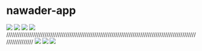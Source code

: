 # nawader-app

![](images/IMG_20201028_222340.png)
![](images/IMG_20201028_222200.png)
![](images/IMG_20201028_222215.png)
![](images/IMG_20201028_222247.png)
/////////////////////////////////////////////////////////////////////////////////////////////////////////////////
![](images/IMG_20201028_222234.png)
![](images/Screenshot_2020-10-28-22-17-20.png)
![](images/first.jpeg)
